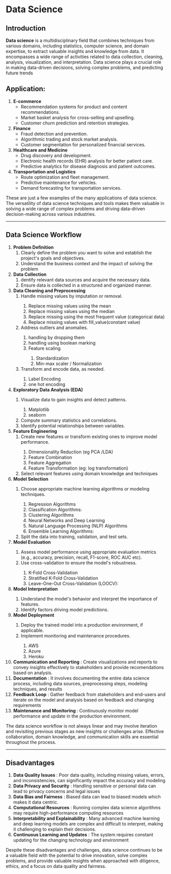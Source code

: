 # Data Science
## Introduction
<b>Data science</b> is a multidisciplinary field that combines techniques from various domains, including statistics, computer science, and domain expertise, to extract valuable insights and knowledge from data. It encompasses a wide range of activities related to data collection, cleaning, analysis, visualization, and interpretation. Data science plays a crucial role in making data-driven decisions, solving complex problems, and predicting future trends

## Application:
<ol>
  <li>
    <b>E-commerce</b>
    <ul>
      <li>Recommendation systems for product and content recommendations. </li>
      <li>Market basket analysis for cross-selling and upselling.</li>
      <li>Customer churn prediction and retention strategies.</li>
    </ul>
  </li>
  <li>
    <b>Finance</b>
    <ul>
      <li>Fraud detection and prevention.</li>
      <li>Algorithmic trading and stock market analysis.</li>
      <li>Customer segmentation for personalized financial services.</li>
    </ul>


  </li>
  <li>
   <b> Healthcare and Medicine</b>
    <ul>
      <li>Drug discovery and development.</li>
      <li>Electronic health records (EHR) analysis for better patient care.</li>
      <li>Predictive analytics for disease diagnosis and patient outcomes.</li>
    </ul>
  </li>
  <li>
   <b> Transportation and Logistics</b>
    <ul>
      <li>Route optimization and fleet management.</li>
      <li>Predictive maintenance for vehicles.</li>
      <li>Demand forecasting for transportation services.</li>
    </ul>
  </li>
</ol>
<p>
  These are just a few examples of the many applications of data science. The versatility of data science techniques and tools makes them valuable in solving a wide range of complex problems and driving data-driven decision-making across various industries.
</p>
<hr>

## Data Science Workflow

<ol>
<li>
 <b> Problem Definition</b>
  <ol>
    <li>Clearly define the problem you want to solve and establish the project's goals and objectives.</li>
    <li>Understand the business context and the impact of solving the problem</li>
  </ol>
</li>

<li>
 <b> Data Collection</b>
  <ol>
    <li>dentify relevant data sources and acquire the necessary data.</li>
    <li>Ensure data is collected in a structured and organized manner.</li>
      
  </ol>
</li>
<li><b>Data Cleaning and Preprocessing</b>
<ol>
  <li>Handle missing values by imputation or removal.</li>
  <ol>
    <li>Replace missing values using the mean</li>
  <li> Replace missing values using the median </li>
    <li>Replace missing using the most frequent value (categorical data)</li>
    <li>Replace missing values with fill_value(constant value)</li>
  </ol>
    
  <li>Address outliers and anomalies.</li>
  <ol>
    <li>handling by dropping them</li>
    <li>handling using boolean marking</li>
    <li>Feature scaling</li>
    <ol>
      <li>Standardization</li>
      <li>Min-max scaler / Normalization</li>
    </ol>
  </ol>
  
  <li>Transform and encode data, as needed.</li>
  <ol>
    <li>Label Encoding</li>
    <li>one hot encoding</li>
  </ol>
 
</ol>
  
</li>
<li><b>Exploratory Data Analysis (EDA)</b></li>
<ol>
  <li>Visualize data to gain insights and detect patterns.</li>
  <ol>
    <li>Matplotlib</li>
    <li>seaborn</li>
  </ol>
  <li>Compute summary statistics and correlations.</li>
  <li>Identify potential relationships between variables.</li>
</ol>
<li>
 <b> Feature Engineering</b>
  <ol>
    <li>Create new features or transform existing ones to improve model performance.</li>
    <ol>
      <li>Dimensionality Reduction (eg PCA /LDA)</li>
      <li>Feature Combination</li>
      <li>Feature Aggregation</li>
      <li>Feature Transformation (eg: log transformation)</li>
    </ol>
    <li>Select relevant features using domain knowledge and techniques</li>
    
  </ol>
</li>
<li><b>Model Selection</b></li>
<ol>
  <li>Choose appropriate machine learning algorithms or modeling techniques.</li>
  <ol>
    <li>Regression Algorithms</li>
    <li>Classification Algorithms:</li>
    <li>Clustering Algorithms</li>
    <li>Neural Networks and Deep Learning</li>
    <li>Natural Language Processing (NLP) Algorithms</li>
    <li>Ensemble Learning Algorithms:</li>
  </ol>
  <li>Split the data into training, validation, and test sets.</li>
</ol>
<li><b>Model Evaluation</b></li>
<ol>
  <li>Assess model performance using appropriate evaluation metrics (e.g., accuracy, precision, recall, F1-score, ROC AUC etc).</li>
  <li>Use cross-validation to ensure the model's robustness.</li>
  <ol>
    <li>K-Fold Cross-Validation</li>
    <li>Stratified K-Fold Cross-Validation</li>
    <li>Leave-One-Out Cross-Validation (LOOCV):</li>
  </ol>
</ol>
<li><b>Model Interpretation</b></li>
<ol>
  <li>Understand the model's behavior and interpret the importance of features.</li>
  <li>Identify factors driving model predictions.</li>
</ol>
<li><b>Model Deployment</b></li>
<ol>
  <li>Deploy the trained model into a production environment, if applicable.</li>
  <li>Implement monitoring and maintenance procedures.</li>
  <ol>
    <li>AWS</li>
    <li>Azure</li>
    <li>Heroku</li>
  </ol>
</ol>
<li><b>Communication and Reporting</b> : Create visualizations and reports to convey insights effectively to stakeholders and provide recomendations based on analysis.</li>
<li><b>Documentation</b> : It involves documenting the entire data science process, including data sources, preprocessing steps, modeling techniques, and results</li>
<li><b>Feedback Loop</b> : Gather feedback from stakeholders and end-users and iterate on the model and analysis based on feedback and changing requirements</li>
<li><b>Maintenance and Monitoring </b> : Continuously monitor model performance and update in the production environment.</li>
</ol>
<p>
  The data science workflow is not always linear and may involve iteration and revisiting previous stages as new insights or challenges arise. Effective collaboration, domain knowledge, and communication skills are essential throughout the process.
</p>
<hr>

## Disadvantages
<ol>
  <li><b>Data Quality Issues</b> : Poor data quality, including missing values, errors, and inconsistencies, can significantly impact the accuracy  and modeling</li>
  <li><b>Data Privacy and Security</b> : Handling sensitive or personal data can lead to privacy concerns and legal issues</li>
  <li><b>Data Bias and Fairness</b> : Biased data can lead to biased models which makes it data centric.</li>
  <li><b>Computational Resources</b> : Running complex data science algorithms may require high-performance computing resources</li>
  <li><b>Interpretability and Explainability</b> : Many advanced machine learning and deep learning models are complex and difficult to interpret, making it challenging to explain their decisions.</li>
  <li><b>Continuous Learning and Updates</b> : The system requires constant updating for the changing technology and environment</li>
</ol>
<p>Despite these disadvantages and challenges, data science continues to be a valuable field with the potential to drive innovation, solve complex problems, and provide valuable insights when approached with diligence, ethics, and a focus on data quality and fairness.</p>
